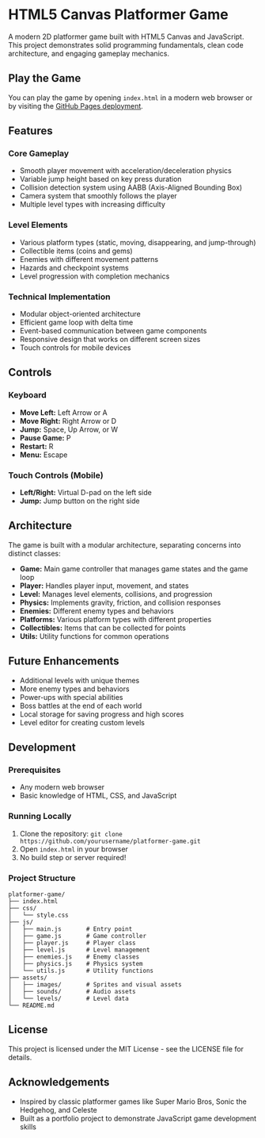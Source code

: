 # HTML5 Canvas Platformer Game

A modern 2D platformer game built with HTML5 Canvas and JavaScript. This project demonstrates solid programming fundamentals, clean code architecture, and engaging gameplay mechanics.

## Play the Game

You can play the game by opening `index.html` in a modern web browser or by visiting the [GitHub Pages deployment](https://yourusername.github.io/platformer-game/).

## Features

### Core Gameplay
- Smooth player movement with acceleration/deceleration physics
- Variable jump height based on key press duration
- Collision detection system using AABB (Axis-Aligned Bounding Box)
- Camera system that smoothly follows the player
- Multiple level types with increasing difficulty

### Level Elements
- Various platform types (static, moving, disappearing, and jump-through)
- Collectible items (coins and gems)
- Enemies with different movement patterns
- Hazards and checkpoint systems
- Level progression with completion mechanics

### Technical Implementation
- Modular object-oriented architecture
- Efficient game loop with delta time
- Event-based communication between game components
- Responsive design that works on different screen sizes
- Touch controls for mobile devices

## Controls

### Keyboard
- **Move Left:** Left Arrow or A
- **Move Right:** Right Arrow or D
- **Jump:** Space, Up Arrow, or W
- **Pause Game:** P
- **Restart:** R
- **Menu:** Escape

### Touch Controls (Mobile)
- **Left/Right:** Virtual D-pad on the left side
- **Jump:** Jump button on the right side

## Architecture

The game is built with a modular architecture, separating concerns into distinct classes:

- **Game:** Main game controller that manages game states and the game loop
- **Player:** Handles player input, movement, and states
- **Level:** Manages level elements, collisions, and progression
- **Physics:** Implements gravity, friction, and collision responses
- **Enemies:** Different enemy types and behaviors
- **Platforms:** Various platform types with different properties
- **Collectibles:** Items that can be collected for points
- **Utils:** Utility functions for common operations

## Future Enhancements

- Additional levels with unique themes
- More enemy types and behaviors
- Power-ups with special abilities
- Boss battles at the end of each world
- Local storage for saving progress and high scores
- Level editor for creating custom levels

## Development

### Prerequisites
- Any modern web browser
- Basic knowledge of HTML, CSS, and JavaScript

### Running Locally
1. Clone the repository: `git clone https://github.com/yourusername/platformer-game.git`
2. Open `index.html` in your browser
3. No build step or server required!

### Project Structure
```
platformer-game/
├── index.html
├── css/
│   └── style.css
├── js/
│   ├── main.js       # Entry point
│   ├── game.js       # Game controller
│   ├── player.js     # Player class
│   ├── level.js      # Level management
│   ├── enemies.js    # Enemy classes
│   ├── physics.js    # Physics system
│   └── utils.js      # Utility functions
├── assets/
│   ├── images/       # Sprites and visual assets
│   ├── sounds/       # Audio assets
│   └── levels/       # Level data
└── README.md
```

## License

This project is licensed under the MIT License - see the LICENSE file for details.

## Acknowledgements

- Inspired by classic platformer games like Super Mario Bros, Sonic the Hedgehog, and Celeste
- Built as a portfolio project to demonstrate JavaScript game development skills 
